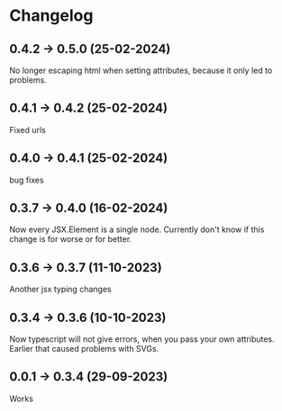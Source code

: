 # Changelog
## 0.4.2 -> 0.5.0 (25-02-2024)
No longer escaping html when setting attributes, because it only led to problems.
## 0.4.1 -> 0.4.2 (25-02-2024)
Fixed urls
## 0.4.0 -> 0.4.1 (25-02-2024)
bug fixes
## 0.3.7 -> 0.4.0 (16-02-2024)
Now every JSX.Element is a single node. Currently don't know if this change is for worse or for better.
## 0.3.6 -> 0.3.7 (11-10-2023)
Another jsx typing changes
## 0.3.4 -> 0.3.6 (10-10-2023)
Now typescript will not give errors, when you pass your own attributes. Earlier that caused problems with SVGs.
## 0.0.1 -> 0.3.4 (29-09-2023)
Works
